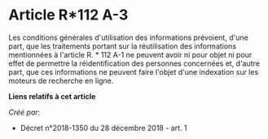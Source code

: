 # Article R*112 A-3

Les conditions générales d'utilisation des informations prévoient, d'une part, que les traitements portant sur la
réutilisation des informations mentionnées à l'article R. * 112 A-1 ne peuvent avoir ni pour objet ni pour effet de permettre
la réidentification des personnes concernées et, d'autre part, que ces informations ne peuvent faire l'objet d'une indexation
sur les moteurs de recherche en ligne.

**Liens relatifs à cet article**

_Créé par_:

  - Décret n°2018-1350 du 28 décembre 2018 - art. 1
